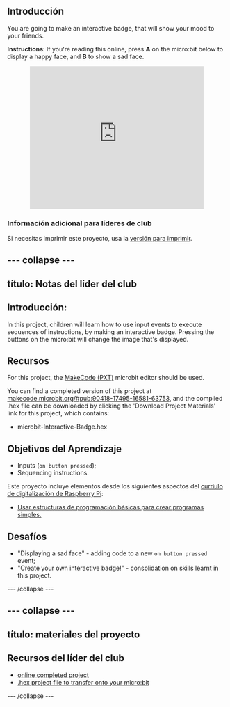 ## Introducción

You are going to make an interactive badge, that will show your mood to your friends.

**Instructions**: If you're reading this online, press **A** on the micro:bit below to display a happy face, and **B** to show a sad face.

<div class="trinket" style="width:400px;margin: 0 auto;">
<div style="position:relative;height:0;padding-bottom:81.97%;overflow:hidden;"><iframe style="position:absolute;top:0;left:0;width:100%;height:100%;" src="https://makecode.microbit.org/---run?id=_M6yLfbemfPUv" allowfullscreen="allowfullscreen" sandbox="allow-popups allow-scripts allow-same-origin" frameborder="0"></iframe></div>
</div>

### Información adicional para líderes de club

Si necesitas imprimir este proyecto, usa la [versión para imprimir](https://projects.raspberrypi.org/en/projects/interactive-badge/print).

## \--- collapse \---

## título: Notas del líder del club

## Introducción:

In this project, children will learn how to use input events to execute sequences of instructions, by making an interactive badge. Pressing the buttons on the micro:bit will change the image that's displayed.

## Recursos

For this project, the [MakeCode (PXT)](http://jumpto.cc/pxt-new) microbit editor should be used.

You can find a completed version of this project at [makecode.microbit.org/#pub:90418-17495-16581-63753](https://makecode.microbit.org/#pub:90418-17495-16581-63753), and the compiled .hex file can be downloaded by clicking the 'Download Project Materials' link for this project, which contains:

* microbit-Interactive-Badge.hex

## Objetivos del Aprendizaje

* Inputs (`on button pressed`);
* Sequencing instructions.

Este proyecto incluye elementos desde los siguientes aspectos del [curríulo de digitalización de Raspberry Pi](http://rpf.io/curriculum):

* [Usar estructuras de programación básicas para crear programas simples.](https://www.raspberrypi.org/curriculum/programming/creator)

## Desafíos

* "Displaying a sad face" - adding code to a new `on button pressed` event;
* "Create your own interactive badge!" - consolidation on skills learnt in this project.

\--- /collapse \---

## \--- collapse \---

## título: materiales del proyecto

## Recursos del líder del club

* [online completed project](https://makecode.microbit.org/#pub:90418-17495-16581-63753)
* [.hex project file to transfer onto your micro:bit](resources/microbit-Interactive-Badge.hex)

\--- /collapse \---